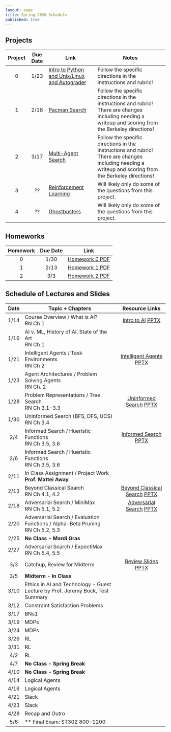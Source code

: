 ```yaml
---
layout: page
title: Spring 2020 Schedule
published: true
---
```


## Projects


| Project | Due Date | Link | Notes |
|:-------:|:--------:|----|-----|
| 0 | 1/23 | [Intro to Python and Unix/Linux and Autograder](./_pages/project0.md) | Follow the specific directions in the instructions and rubric! |
| 1 | 2/18 | [Pacman Search](./_pages/project1.md) | Follow the specific directions in the instructions and rubric!  There are changes including needing a writeup and scoring from the Berkeley directions! |
| 2 | 3/17 | [Multi-Agent Search](./_pages/project2.md) | Follow the specific directions in the instructions and rubric!  There are changes including needing a writeup and scoring from the Berkeley directions! |
| 3 | ?? | [Reinforcement Learning](https://inst.eecs.berkeley.edu/~cs188/fa18/project3.html) | Will likely only do some of the questions from this project. |
| 4 | ?? | [Ghostbusters](https://inst.eecs.berkeley.edu/~cs188/fa18/project4.html) | Will likely only do some of the questions from this project. |



## Homeworks

| Homework | Due Date | Link |
|:-------:|:--------:|:----:|
| 0 | 1/30 | [Homework 0 PDF](https://drive.google.com/open?id=13UQLGkp9Q2dBVC4YaZDDnkJN1XzErL8I)
| 1 | 2/13 | [Homework 1 PDF](https://drive.google.com/open?id=1w_T4zC9brhJFohZxFx_vLbuG5RBo3s4h)   
| 2 | 3/3 | [Homework 2 PDF](https://drive.google.com/open?id=18KWPbJ-y0bmqM7sPPjEMnGqECYA9kBog)    


## Schedule of Lectures and Slides

| Date | Topic + Chapters | Resource Links |
|:----:|----------------|:--------------:|
| 1/14 | Course Overview / What is AI? <br /> RN Ch 1 | [Intro to AI](https://drive.google.com/open?id=1IptL6SVS4ufSkS4uHkWfS8apCRyBAMkt) [PPTX](https://drive.google.com/open?id=12vTWKCwp76KEwcb5u5SXHJz5MjX1s9-0)|
| 1/16 | AI v. ML, History of AI, State of the Art <br /> RN Ch 1 | |
| 1/21 | Intelligent Agents / Task Environments <br /> RN Ch 2 | [Intelligent Agents](https://drive.google.com/open?id=1yTglDG6NT-igBi9gVe50KCIObzRn-vZq) [PPTX](https://drive.google.com/open?id=1topdCpGdWF9av7jWcmMsyk1O0ladEPAb)|
| 1/23 | Agent Architectures / Problem Solving Agents <br /> RN Ch. 2 | |
| 1/28 | Problem Representations / Tree Search <br /> RN Ch 3.1-3.3 | [Uninformed Search](https://drive.google.com/open?id=1qMkmex2WEvazcDwOIaYlpFF1AVk8f30C) [PPTX](https://drive.google.com/open?id=1sEOSxu2qOAA8imlkq1iErZ5ZXU6e0QkY)|
| 1/30 | Uninformed Search (BFS, DFS, UCS) <br /> RN Ch 3.4 | |
|  2/4 | Informed Search / Hueristic Functions <br /> RN Ch 3.5, 3.6 | [Informed Search](https://drive.google.com/file/d/12AgjqlVRvptVYBj0axZEzqyTflCoZ-Qk/view?usp=sharing) [PPTX](https://drive.google.com/open?id=14ON9rEaZ7Zc9EHgCS_7r5Wj5ifvAXfpV)|
|  2/6 | Informed Search / Hueristic Functions <br /> RN Ch 3.5, 3.6 | |
| 2/11 | In Class Assignment / Project Work <br /> **Prof. Mattei Away** | |
| 2/13 | Beyond Classical Search <br /> RN Ch 4.1, 4.2  | [Beyond Classical Search](https://drive.google.com/open?id=1HKr-5rE85IPDwAS2ioN_C35MAH2hkq3X) [PPTX](https://drive.google.com/open?id=1VM9crmBsGEZ1L1ZbWIkbO1XYjlFwHJu4)|
| 2/18 | Adversarial Search / MiniMax <br /> RN Ch 5.1, 5.2 | [Adversarial Search](https://drive.google.com/open?id=1bI9Z8kygRSpJK7RJm2Yh379sAmC0RF3p) [PPTX](https://drive.google.com/open?id=1bRVtoRw2vWWsZerstgqTwBcBzHiIlSc8)|
| 2/20 | Adversarial Search / Evaluation Functions / Alpha-Beta Pruning <br /> RN Ch 5.2, 5.3 | |
| 2/25 | **No Class - Mardi Gras** | |
| 2/27 | Adversarial Search / ExpectiMax <br /> RN Ch 5.4, 5.5 | |
|  3/3 | Catchup, Review for Midterm | [Review Slides](https://drive.google.com/open?id=1DUm0zRog4fsE_Xt0-cPlosK3cwBlg7sb) [PPTX](https://drive.google.com/open?id=1m2UymvF2d5-evYobxg1E1F_akrHD9oHA) |
|  3/5 | **Midterm - In Class** ||
| 3/10 | Ethics in AI and Technology - Guest Lecture by Prof. Jeremy Bock, Test Summary | |
| 3/12 | Constraint Satisfaction Problems | |
| 3/17 | BNs1 | |
| 3/19 | MDPs | |
| 3/24 | MDPs | |
| 3/26 | RL | |
| 3/31 | RL | |
|  4/2 | RL | |
|  4/7 | **No Class - Spring Break** | |
| 4/10 | **No Class - Spring Break** | |
| 4/14 | Logical Agents | |
| 4/16 | Logical Agents | |
| 4/21 | Slack | |
| 4/23 | Slack | |
| 4/28 | Recap and Outro | |
|  5/6 | ** Final Exam: ST302 800-1200 | |
